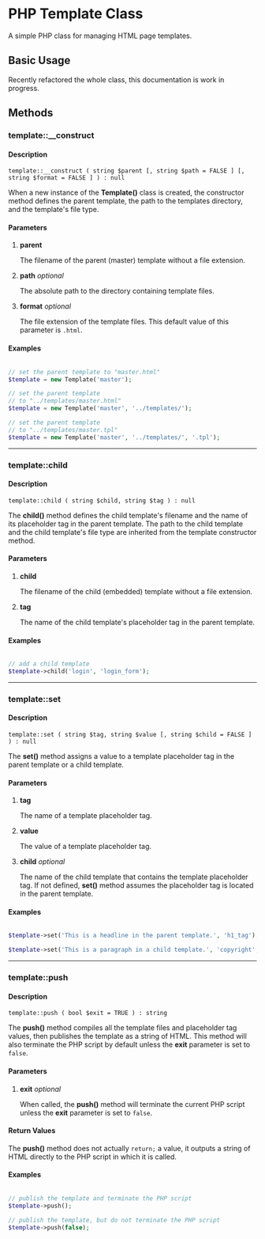 # PHP Template Class

A simple PHP class for managing HTML page templates.


## Basic Usage

Recently refactored the whole class, this documentation is work in progress.


## Methods

### template::__construct

#### Description

    template::__construct ( string $parent [, string $path = FALSE ] [, string $format = FALSE ] ) : null

When a new instance of the **Template()** class is created, the constructor method defines the parent template, the path to the templates directory, and the template's file type.

#### Parameters

1. **parent**

   The filename of the parent (master) template without a file extension.

2. **path** *optional*

   The absolute path to the directory containing template files.

3. **format** *optional*

   The file extension of the template files. This default value of this parameter is `.html`.

#### Examples
```php

// set the parent template to "master.html"
$template = new Template('master');

// set the parent template
// to "../templates/master.html"
$template = new Template('master', '../templates/');

// set the parent template
// to "../templates/master.tpl"
$template = new Template('master', '../templates/', '.tpl');

```
---

### template::child

#### Description

    template::child ( string $child, string $tag ) : null

The **child()** method defines the child template's filename and the name of its placeholder tag in the parent template. The path to the child template and the child template's file type are inherited from the template constructor method.

#### Parameters

1. **child**

   The filename of the child (embedded) template without a file extension.

2. **tag**

   The name of the child template's placeholder tag in the parent template.

#### Examples
```php

// add a child template
$template->child('login', 'login_form');

```
---

### template::set

#### Description

    template::set ( string $tag, string $value [, string $child = FALSE ] ) : null

The **set()** method assigns a value to a template placeholder tag in the parent template or a child template.

#### Parameters

1. **tag**

   The name of a template placeholder tag.

2. **value**

   The value of a template placeholder tag.

3. **child** *optional*

   The name of the child template that contains the template placeholder tag. If not defined, **set()** method assumes the placeholder tag is located in the parent template. 

#### Examples
```php

$template->set('This is a headline in the parent template.', 'h1_tag');

$template->set('This is a paragraph in a child template.', 'copyright', 'footer');

```
---

### template::push

#### Description

    template::push ( bool $exit = TRUE ) : string

The **push()** method compiles all the template files and placeholder tag values, then publishes the template as a string of HTML. This method will also terminate the PHP script by default unless the **exit** parameter is set to `false`.

#### Parameters

1. **exit** *optional*

   When called, the **push()** method will terminate the current PHP script unless the **exit** parameter is set to `false`.

#### Return Values

The **push()** method does not actually `return;` a value, it outputs a string of HTML directly to the PHP script in which it is called.

#### Examples
```php

// publish the template and terminate the PHP script
$template->push();

// publish the template, but do not terminate the PHP script
$template->push(false);

```
